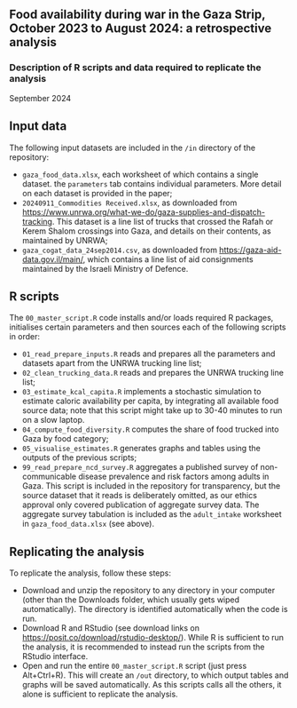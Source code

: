 ## Food availability during war in the Gaza Strip, October 2023 to August 2024: a retrospective analysis
### Description of R scripts and data required to replicate the analysis
September 2024

## Input data
The following input datasets are included in the `/in` directory of the repository:
* `gaza_food_data.xlsx`, each worksheet of which contains a single dataset. the `parameters` tab contains individual parameters. More detail on each dataset is provided in the paper;
* `20240911_Commodities Received.xlsx`, as downloaded from https://www.unrwa.org/what-we-do/gaza-supplies-and-dispatch-tracking. This dataset is a line list of trucks that crossed the Rafah or Kerem Shalom crossings into Gaza, and details on their contents, as maintained by UNRWA;
* `gaza_cogat_data_24sep2014.csv`, as downloaded from https://gaza-aid-data.gov.il/main/, which contains a line list of aid consignments maintained by the Israeli Ministry of Defence.

## R scripts
The `00_master_script.R` code installs and/or loads required R packages, initialises certain parameters and then sources each of the following scripts in order:
* `01_read_prepare_inputs.R` reads and prepares all the parameters and datasets apart from the UNRWA trucking line list;
* `02_clean_trucking_data.R` reads and prepares the UNRWA trucking line list;
* `03_estimate_kcal_capita.R` implements a stochastic simulation to estimate caloric availability per capita, by integrating all available food source data; note that this script might take up to 30-40 minutes to run on a slow laptop.
* `04_compute_food_diversity.R` computes the share of food trucked into Gaza by food category; 
* `05_visualise_estimates.R` generates graphs and tables using the outputs of the previous scripts;
* `99_read_prepare_ncd_survey.R` aggregates a published survey of non-communicable disease prevalence and risk factors among adults in Gaza. This script is included in the repository for transparency, but the source dataset that it reads is deliberately omitted, as our ethics approval only covered publication of aggregate survey data. The aggregate survey tabulation is included as the `adult_intake` worksheet in `gaza_food_data.xlsx` (see above).

## Replicating the analysis
To replicate the analysis, follow these steps:
* Download and unzip the repository to any directory in your computer (other than the Downloads folder, which usually gets wiped automatically). The directory is identified automatically when the code is run.
* Download R and RStudio (see download links on https://posit.co/download/rstudio-desktop/). While R is sufficient to run the analysis, it is recommended to instead run the scripts from the RStudio interface.
* Open and run the entire `00_master_script.R` script (just press Alt+Ctrl+R). This will create an `/out` directory, to which output tables and graphs will be saved automatically. As this scripts calls all the others, it alone is sufficient to replicate the analysis.
